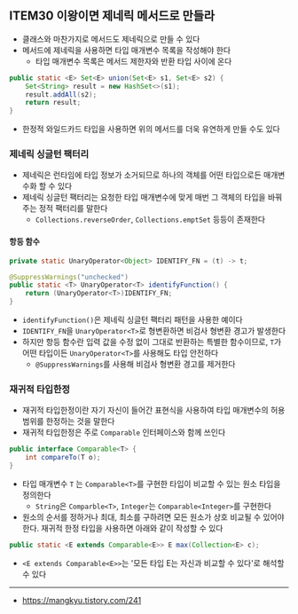 ## ITEM30 이왕이면 제네릭 메서드로 만들라

- 클래스와 마찬가지로 메서드도 제네릭으로 만들 수 있다
- 메서드에 제네릭을 사용하면 타입 매개변수 목록을 작성해야 한다
	- 타입 매개변수 목록은 메서드 제한자와 반환 타입 사이에 온다

```Java
public static <E> Set<E> union(Set<E> s1, Set<E> s2) {
	Set<String> result = new HashSet<>(s1);
	result.addAll(s2);
	return result;
}
```

- 한정적 와일드카드 타입을 사용하면 위의 메서드를 더욱 유연하게 만들 수도 있다

### 제네릭 싱글턴 팩터리
- 제네릭은 런타임에 타입 정보가 소거되므로 하나의 객체를 어떤 타입으로든 매개변수화 할 수 있다
- 제네릭 싱글턴 팩터리는 요청한 타입 매개변수에 맞게 매번 그 객체의 타입을 바꿔주는 정적 팩터리를 말한다
	- `Collections.reverseOrder`, `Collections.emptSet` 등등이 존재한다

#### 항등 함수

```Java
private static UnaryOperator<Object> IDENTIFY_FN = (t) -> t;

@SuppressWarnings("unchecked")
public static <T> UnaryOperator<T> identifyFunction() {
	return (UnaryOperator<T>)IDENTIFY_FN;
}
```
- `identifyFunction()`은 제네릭 싱글턴 팩터리 패턴을 사용한 예이다
- `IDENTIFY_FN`을 `UnaryOperator<T>`로 형변환하면 비검사 형변환 경고가 발생한다
- 하지만 항등 함수란 입력 값을 수정 없이 그대로 반환하는 특별한 함수이므로, `T`가 어떤 타입이든 `UnaryOperator<T>`를 사용해도 타입 안전하다
	- `@SuppressWarnings`를 사용해 비검사 형변환 경고를 제거한다

### 재귀적 타입한정
- 재귀적 타입한정이란 자기 자신이 들어간 표현식을 사용하여 타입 매개변수의 허용 범위를 한정하는 것을 말한다
- 재귀적 타입한정은 주로 `Comparable` 인터페이스와 함께 쓰인다
```Java
public interface Comparable<T> {
	int compareTo(T o);
}
```
- 타입 매개변수 `T` 는 `Comparable<T>`를 구현한 타입이 비교할 수 있는 원소 타입을 정의한다
	- `String`은 `Comparble<T>`, `Integer`는 `Comparable<Integer>`를 구현한다
- 원소의 순서를 정하거나 최대, 최소를 구하려면 모든 원소가 상호 비교될 수 있어야 한다. 재귀적 한정 타입을 사용하면 아래와 같이 작성할 수 있다

```Java
public static <E extends Comparable<E>> E max(Collection<E> c);
```

- `<E extends Comparable<E>>`는 '모든 타입 E는 자신과 비교할 수 있다'로 해석할 수 있다

---
- https://mangkyu.tistory.com/241